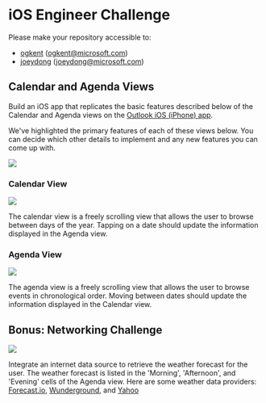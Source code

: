 # iOS Engineer Challenge

Please make your repository accessible to:

- [ogkent](https://github.com/ogkent) (ogkent@microsoft.com)
- [joeydong](https://github.com/joeydong) (joeydong@microsoft.com)

## Calendar and Agenda Views

Build an iOS app that replicates the basic features described below of the Calendar and Agenda views on the [Outlook iOS (iPhone) app](https://itunes.apple.com/us/app/microsoft-outlook-email-calendar/id951937596?mt=8).

We've highlighted the primary features of each of these views below. You can decide which other details to implement and any new features you can come up with.

![](https://github.com/outlook/jobs/blob/master/instructions/image/ios_01.png)

### Calendar View

![](https://github.com/outlook/jobs/blob/master/instructions/image/ios_02.png)

The calendar view is a freely scrolling view that allows the user to browse between days of the year. Tapping on a date should update the information displayed in the Agenda view.

### Agenda View

![](https://github.com/outlook/jobs/blob/master/instructions/image/ios_03.png)

The agenda view is a freely scrolling view that allows the user to browse events in chronological order. Moving between dates should update the information displayed in the Calendar view.

## Bonus: Networking Challenge

![](https://github.com/outlook/jobs/blob/master/instructions/image/ios_04.png)

Integrate an internet data source to retrieve the weather forecast for the user. The weather forecast is listed in the 'Morning', 'Afternoon', and 'Evening' cells of the Agenda view. Here are some weather data providers: [Forecast.io](https://developer.forecast.io/), [Wunderground](http://www.wunderground.com/weather/api/), and [Yahoo](https://developer.yahoo.com/weather/)
